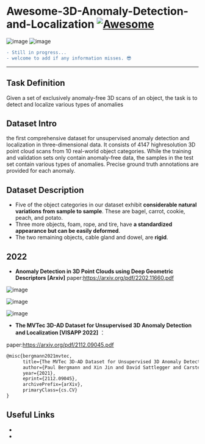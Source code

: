 # Awesome-3D-Anomaly-Detection-and-Localization [![Awesome](https://awesome.re/badge.svg)](https://awesome.re)
![image](https://user-images.githubusercontent.com/65257938/146582182-93d4c2fc-d681-4f85-9ad7-2c8f7f1acc98.png)
![image](https://user-images.githubusercontent.com/65257938/146583718-4daa2f88-37e9-492d-93bb-e3cb7b3185c3.png)



```diff
- Still in progress...
- welcome to add if any information misses. 😎
```
---
## Task Definition
Given a set of exclusively anomaly-free 3D scans of an object, the task is to detect and localize various types of anomalies

## Dataset Intro

the first comprehensive dataset for unsupervised anomaly detection and localization in three-dimensional data. It consists of 4147 highresolution 3D point cloud scans from 10 real-world object categories. While the training and validation sets only contain anomaly-free data, the samples in the test set contain various types of anomalies. Precise ground truth annotations are provided for each anomaly.

## Dataset Description
* Five of the object categories in our dataset exhibit **considerable natural variations from sample to sample**. These are bagel, carrot, cookie, peach, and potato.
* Three more objects, foam, rope, and tire, have **a standardized appearance but can be easily deformed**. 
* The two remaining objects, cable gland and dowel, are **rigid**.

## 2022
* **Anomaly Detection in 3D Point Clouds using Deep Geometric Descriptors [Arxiv]**
 paper:<https://arxiv.org/pdf/2202.11660.pdf>

![image](https://user-images.githubusercontent.com/65257938/156167825-a338e8e2-5f44-46b7-8b72-6a1fbbbfe7b6.png)

![image](https://user-images.githubusercontent.com/65257938/156167910-088c02ce-b6b0-42f3-af44-f3f7f1ddf913.png)

![image](https://user-images.githubusercontent.com/65257938/156168048-d65a936f-2fe0-4c96-999a-45d829bd206f.png)


* **The MVTec 3D-AD Dataset for Unsupervised 3D Anomaly Detection and Localization [VISAPP 2022]** ：

 paper:<https://arxiv.org/pdf/2112.09045.pdf>

```latex
@misc{bergmann2021mvtec,
      title={The MVTec 3D-AD Dataset for Unsupervised 3D Anomaly Detection and Localization}, 
      author={Paul Bergmann and Xin Jin and David Sattlegger and Carsten Steger},
      year={2021},
      eprint={2112.09045},
      archivePrefix={arXiv},
      primaryClass={cs.CV}
}
```



## Useful Links
* [Paper with code]:(https://paperswithcode.com/paper/the-mvtec-3d-ad-dataset-for-unsupervised-3d)
* [MVTec3D Dateset]:(https://www.mvtec.com/company/research/datasets/mvtec-3d-ad)


   

